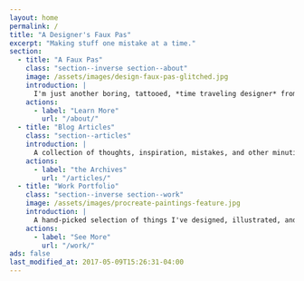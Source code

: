 ```yaml
---
layout: home
permalink: /
title: "A Designer's Faux Pas"
excerpt: "Making stuff one mistake at a time."
section:
  - title: "A Faux Pas"
    class: "section--inverse section--about"
    image: /assets/images/design-faux-pas-glitched.jpg
    introduction: |
      I'm just another boring, tattooed, *time traveling designer* from Buffalo New York. I enjoy eating chicken wings, sketching on an iPad, and playing Xbox.
    actions:
      - label: "Learn More"
        url: "/about/"
  - title: "Blog Articles"
    class: "section--articles"
    introduction: |
      A collection of thoughts, inspiration, mistakes, and other minutia I've written. Topics covered include [*web development*](tag/web-development/), [*Jekyll tutorials*](/tag/jekyll/), [*design*](/tag/design/), [#TIL](/til/), and [more](/tag/).
    actions:
      - label: "the Archives"
        url: "/articles/"
  - title: "Work Portfolio"
    class: "section--inverse section--work"
    image: /assets/images/procreate-paintings-feature.jpg
    introduction: |
      A hand-picked selection of things I've designed, illustrated, and developed.
    actions:
      - label: "See More"
        url: "/work/"
ads: false
last_modified_at: 2017-05-09T15:26:31-04:00
---
```

